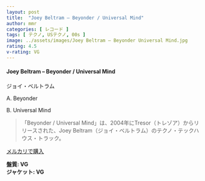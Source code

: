 ```yaml
---
layout: post
title:  "Joey Beltram – Beyonder / Universal Mind"
author: mmr
categories: [ レコード ]
tags: [ テクノ, USテクノ, 00s ]
image: ../assets/images/Joey Beltram – Beyonder Universal Mind.jpg
rating: 4.5
v-rating: VG
---
```


#### Joey Beltram – Beyonder / Universal Mind

ジョイ・ベルトラム

A. Beyonder

B. Universal Mind

> 「Beyonder / Universal Mind」は、2004年にTresor（トレゾア）からリリースされた、Joey Beltram（ジョイ・ベルトラム）のテクノ・テックハウス・トラック。

[メルカリで購入](https://jp.mercari.com/item/m32716237760)

<div class="mt-4 mb-4 d-flex align-items-center">
<strong class="mr-1">盤質: VG</strong>
</div>
<div class="mt-4 mb-4 d-flex align-items-center">
<strong class="mr-1">ジャケット: VG</strong>
</div>
